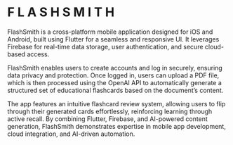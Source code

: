 # F L A S H S M I T H

FlashSmith is a cross-platform mobile application designed for iOS and Android, built using Flutter for a seamless and responsive UI. It leverages Firebase for real-time data storage, user authentication, and secure cloud-based access.

FlashSmith enables users to create accounts and log in securely, ensuring data privacy and protection. Once logged in, users can upload a PDF file, which is then processed using the OpenAI API to automatically generate a structured set of educational flashcards based on the document’s content.

The app features an intuitive flashcard review system, allowing users to flip through their generated cards effortlessly, reinforcing learning through active recall. By combining Flutter, Firebase, and AI-powered content generation, FlashSmith demonstrates expertise in mobile app development, cloud integration, and AI-driven automation.